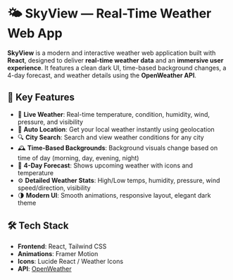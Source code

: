 # 🌤️ SkyView — Real-Time Weather Web App

**SkyView** is a modern and interactive weather web application built with **React**, designed to deliver **real-time weather data** and an **immersive user experience**. It features a clean dark UI, time-based background changes, a 4-day forecast, and weather details using the **OpenWeather API**.

## 🌟 Key Features

- 📍 **Live Weather**: Real-time temperature, condition, humidity, wind, pressure, and visibility
- 🔄 **Auto Location**: Get your local weather instantly using geolocation
- 🔍 **City Search**: Search and view weather conditions for any city
- 🕰️ **Time-Based Backgrounds**: Background visuals change based on time of day (morning, day, evening, night)
- 📅 **4-Day Forecast**: Shows upcoming weather with icons and temperature
- ⚙️ **Detailed Weather Stats**: High/Low temps, humidity, pressure, wind speed/direction, visibility
- 🌗 **Modern UI**: Smooth animations, responsive layout, elegant dark theme

## 🛠️ Tech Stack

- **Frontend**: React, Tailwind CSS
- **Animations**: Framer Motion
- **Icons**: Lucide React / Weather Icons
- **API**: [OpenWeather](https://openweathermap.org/api)


